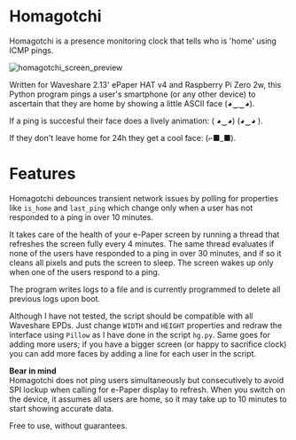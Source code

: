 # Homagotchi
Homagotchi is a presence monitoring clock that tells who is 'home' using ICMP pings.

![homagotchi_screen_preview](https://github.com/user-attachments/assets/40828fba-221f-4096-a65a-758b7abf45f4)

Written for Waveshare 2.13' ePaper HAT v4 and Raspberry Pi Zero 2w, this Python program pings a user's smartphone (or any other device) to ascertain that they are home by showing a little ASCII face (◕‿‿◕).

If a ping is succesful their face does a lively animation: ( ◕‿◕) (◕‿◕ ).

If they don't leave home for 24h they get a cool face: (⌐■_■).

# Features
Homagotchi debounces transient network issues by polling for properties like `is_home` and `last_ping` which change only when a user has not responded to a ping in over 10 minutes.

It takes care of the health of your e-Paper screen by running a thread that refreshes the screen fully every 4 minutes. The same thread evaluates if none of the users have responded to a ping in over 30 minutes, and if so it cleans all pixels and puts the screen to sleep. The screen wakes up only when one of the users respond to a ping.

The program writes logs to a file and is currently programmed to delete all previous logs upon boot.

Although I have not tested, the script should be compatible with all Waveshare EPDs. Just change `WIDTH` and `HEIGHT` properties and redraw the interface using `Pillow` as I have done in the script `hg.py`. Same goes for adding more users; if you have a bigger screen (or happy to sacrifice clock) you can add more faces by adding a line for each user in the script.

**Bear in mind**<br>
Homagotchi does not ping users simultaneously but consecutively to avoid SPI lockup when calling for e-Paper display to refresh.
When you switch on the device, it assumes all users are home, so it may take up to 10 minutes to start showing accurate data.

Free to use, without guarantees.
